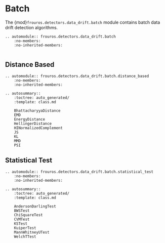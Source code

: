 # Batch

The {mod}`frouros.detectors.data_drift.batch` module contains batch data drift detection algorithms.

```{eval-rst}
.. automodule:: frouros.detectors.data_drift.batch
    :no-members:
    :no-inherited-members:
```

```{currentmodule} frouros.detectors.data_drift.batch
```

## Distance Based

```{eval-rst}
.. automodule:: frouros.detectors.data_drift.batch.distance_based
    :no-members:
    :no-inherited-members:
```

```{eval-rst}
.. autosummary::
    :toctree: auto_generated/
    :template: class.md

    BhattacharyyaDistance
    EMD
    EnergyDistance
    HellingerDistance
    HINormalizedComplement
    JS
    KL
    MMD
    PSI
```

## Statistical Test

```{eval-rst}
.. automodule:: frouros.detectors.data_drift.batch.statistical_test
    :no-members:
    :no-inherited-members:
```

```{eval-rst}
.. autosummary::
    :toctree: auto_generated/
    :template: class.md

    AndersonDarlingTest
    BWSTest
    ChiSquareTest
    CVMTest
    KSTest
    KuiperTest
    MannWhitneyUTest
    WelchTTest
```
